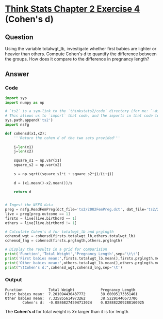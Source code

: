 # [Think Stats Chapter 2 Exercise 4](http://greenteapress.com/thinkstats2/html/thinkstats2003.html#toc24) (Cohen's d)

## Question

Using the variable totalwgt_lb, investigate whether first babies are lighter or heavier than others. Compute Cohen's d to quantify the difference between the groups. How does it compare to the difference in pregnancy length?

## Answer

### Code

```python
import sys
import numpy as np

# `ts2` is a sym-link to the `thinkstats2/code` directory (for me: `~ds/metis/metisgh/prework/ThinkStats2/code`)
# This allows us to `import` that code, and the imports in that code to work
sys.path.append('ts2')
import nsfg

def cohensd(x1,x2):
    '''Return the cohen d of the two sets provided'''
    
    i=len(x1)
    j=len(x2)
    
    square_s1 = np.var(x1)
    square_s2 = np.var(x2)
    
    s = np.sqrt((square_s1*i + square_s2*j)/(i+j))
    
    d = (x1.mean()-x2.mean())/s
    
    return d


# Ingest the NSFG data
preg = nsfg.ReadFemPreg(dct_file='ts2/2002FemPreg.dct', dat_file='ts2/2002FemPreg.dat.gz')
live = preg[preg.outcome == 1]
firsts = live[live.birthord == 1]
others = live[live.birthord != 1]

# Calculate Cohen's d for totalwgt_lb and prglngth
cohensd_wgt = cohensd(firsts.totalwgt_lb,others.totalwgt_lb)
cohensd_lng = cohensd(firsts.prglngth,others.prglngth)

# Display the results in a grid for comparision
print('Function','Total Weight','Pregnancy Length',sep='\t\t')
print('First babies mean:',firsts.totalwgt_lb.mean(),firsts.prglngth.mean(),sep='\t')
print('Other babies mean:',others.totalwgt_lb.mean(),others.prglngth.mean(),sep='\t')
print("\tCohen's d:",cohensd_wgt,cohensd_lng,sep='\t')
```

### Output

```
Function			Total Weight			Pregnancy Length
First babies mean:	7.201094430437772		38.60095173351461
Other babies mean:	7.325855614973262		38.52291446673706
		Cohen's d:	-0.08868274594713024	0.028882209288160925
```

The **Cohen's d** for total weight is _3x_ larger than it is for length.
